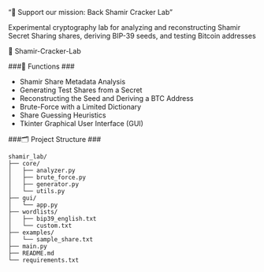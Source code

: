 “💚 Support our mission: Back Shamir Cracker Lab”

Experimental cryptography lab for analyzing and reconstructing Shamir Secret Sharing shares, 
deriving BIP-39 seeds, and testing Bitcoin addresses

🔐 Shamir-Cracker-Lab


###🧠 Functions ###

- Shamir Share Metadata Analysis
- Generating Test Shares from a Secret
- Reconstructing the Seed and Deriving a BTC Address
- Brute-Force with a Limited Dictionary
- Share Guessing Heuristics
- Tkinter Graphical User Interface (GUI)


###🗂️ Project Structure ###


```
shamir_lab/
├── core/
│   ├── analyzer.py
│   ├── brute_force.py
│   ├── generator.py
│   └── utils.py
├── gui/
│   └── app.py
├── wordlists/
│   ├── bip39_english.txt
│   └── custom.txt
├── examples/
│   └── sample_share.txt
├── main.py
├── README.md
└── requirements.txt
```
